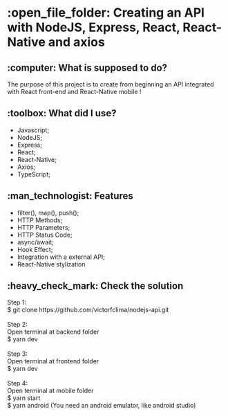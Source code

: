 <h1>:open_file_folder: Creating an API with NodeJS, Express, React, React-Native and axios</h1>

<h2>:computer: What is supposed to do?</h2>
The purpose of this project is to create from beginning an API integrated with React front-end and React-Native mobile !

<h2>:toolbox: What did I use?</h2>
<ul>
<li>Javascript;</li>
<li>NodeJS;</li>
<li>Express;</li>
<li>React;</li>
<li>React-Native;</li>
<li>Axios;</li>
 <li>TypeScript;</li>
</ul>

<h2>:man_technologist: Features</h2>
<ul>
<li>filter(), map(), push();</li>
<li>HTTP Methods;</li>
<li>HTTP Parameters;</li>
<li>HTTP Status Code;</li>
<li>async/await;</li>
<li>Hook Effect;</li>
<li>Integration with a external API;</li>
<li>React-Native stylization</li>
</ul>

<h2>:heavy_check_mark: Check the solution</h2>
Step 1:
<br>
$ git clone https://github.com/victorfclima/nodejs-api.git
<br>
<br>
Step 2:
<br>
Open terminal at backend folder
<br>
$ yarn dev
<br>
<br>
Step 3:
<br>
Open terminal at frontend folder
<br>
$ yarn dev
<br>
<br>
Step 4:
<br>
Open terminal at mobile folder
<br>
$ yarn start
<br>
$ yarn android (You need an android emulator, like android studio)
<br>

